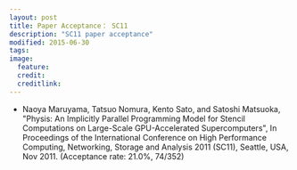 ```yaml
---
layout: post
title: Paper Acceptance： SC11
description: "SC11 paper acceptance"
modified: 2015-06-30
tags: 
image:
  feature: 
  credit: 
  creditlink: 
---
```


- Naoya Maruyama, Tatsuo Nomura, Kento Sato, and Satoshi Matsuoka, "Physis: An Implicitly Parallel Programming Model for Stencil Computations on Large-Scale GPU-Accelerated Supercomputers", In Proceedings of the International Conference on High Performance Computing, Networking, Storage and Analysis 2011 (SC11), Seattle, USA, Nov 2011. (Acceptance rate: 21.0%, 74/352)
